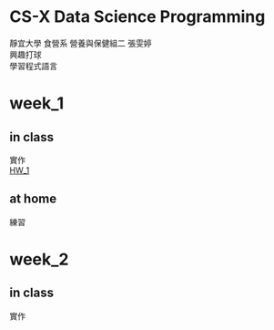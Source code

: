 # CS-X Data Science Programming
靜宜大學 食營系 營養與保健組二 張雯婷  
興趣打球  
學習程式語言  
# week_1  
## in class  
實作  
[HW_1](https://1221cc.github.io/123456/week_1/one_1)
## at home  
練習

# week_2
## in class
實作

## 
